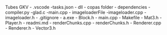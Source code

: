 Tubes GKV
    - .vscode
        -tasks.json
    - dll
        - copas folder
            - dependencies
                -compiler.py
                -glad.c
                -main.cpp
            - imageloaderFile
                -imageloader.cpp
                -imageloader.h
    - .gitignore
    - a.exe
    - Block.h
    - main.cpp
    - Makefile
    - Mat3.h
    - Player.h
    - readmi.md
    - renderChunks.cpp
    - renderChunks.h
    - Renderer.cpp
    - Renderer.h
    - Vector3.h   
    